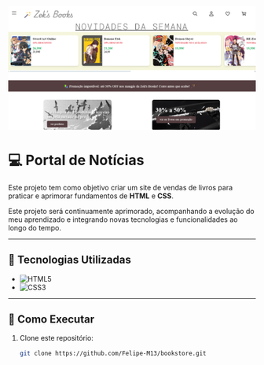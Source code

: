 ![Página inicial do portal](assets/bookstore.png)

# 💻 Portal de Notícias

Este projeto tem como objetivo criar um site de vendas de livros para praticar e aprimorar fundamentos de **HTML** e **CSS**.

Este projeto será continuamente aprimorado, acompanhando a evolução do meu aprendizado e integrando novas tecnologias e funcionalidades ao longo do tempo.

---

## 🚀 Tecnologias Utilizadas
- ![HTML5](https://img.shields.io/badge/HTML5-E34F26?style=for-the-badge&logo=html5&logoColor=white)
- ![CSS3](https://img.shields.io/badge/CSS3-1572B6?style=for-the-badge&logo=css3&logoColor=white)

---

## 📂 Como Executar
1. Clone este repositório:
   ```bash
   git clone https://github.com/Felipe-M13/bookstore.git

